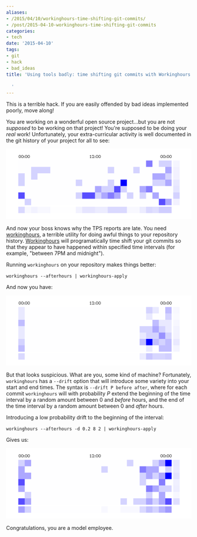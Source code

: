```yaml
---
aliases:
- /2015/04/10/workinghours-time-shifting-git-commits/
- /post/2015-04-10-workinghours-time-shifting-git-commits
categories:
- tech
date: '2015-04-10'
tags:
- git
- hack
- bad_ideas
title: 'Using tools badly: time shifting git commits with Workinghours

  '
---
```


This is a terrible hack.  If you are easily offended by bad ideas
implemented poorly, move along!

You are working on a wonderful open source project...but you are not
*supposed* to be working on that project! You're supposed to be doing
your *real* work!  Unfortunately, your extra-curricular activity is
well documented in the git history of your project for all to see:

![Heatmap of original commit history][repo-before.png]

And now your boss knows why the TPS reports are late.  You need
[workinghours][], a terrible utility for doing awful things to your
repository history.  [Workinghours][] will programatically time shift
your git commits so that they appear to have happened within specified
time intervals (for example, "between 7PM and midnight").

[workinghours]: https://github.com/larsks/workinghours.git

Running `workinghours` on your repository makes things better:

    workinghours --afterhours | workinghours-apply

And now you have:

![Heatmap of modified commit history][repo-after.png]

But that looks suspicious.  What are you, some kind of machine?
Fortunately, `workinghours` has a `--drift` option that will introduce
some variety into your start and end times.  The syntax is `--drift P
before after`, where for each commit `workinghours` will with
probability *P* extend the beginning of the time interval by a random
amount between 0 and *before*
hours, and the end of the time interval by a random amount between 0
and *after* hours.

Introducing a low probability drift to the beginning of the interval:

    workinghours --afterhours -d 0.2 8 2 | workinghours-apply

Gives us:

![Heatmap of modified commit history][repo-drifted.png]

Congratulations, you are a model employee.

[repo-before.png]: repo-before.png
[repo-after.png]: repo-after.png
[repo-drifted.png]: repo-drifted.png

